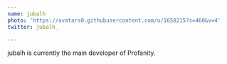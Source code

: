 ```yaml
---
name: jubalh
photo: 'https://avatars0.githubusercontent.com/u/1658215?s=460&v=4'
twitter: jubalh_

---
```


jubalh is currently the main developer of Profanity.
